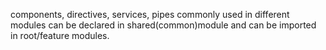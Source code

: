 components, directives, services, pipes commonly used in different modules can be declared in shared(common)module and can be imported in root/feature modules. 
